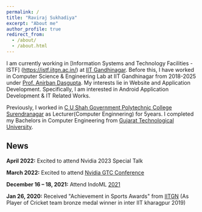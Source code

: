 ```yaml
---
permalink: /
title: "Raviraj Sukhadiya"
excerpt: "About me"
author_profile: true
redirect_from: 
  - /about/
  - /about.html
---
```

I am currently working in [Information Systems and Technology Facilities - ISTF] (https://istf.iitgn.ac.in/) at [IIT Gandhinagar](https://www.iitgn.ac.in/). Before this, I have worked in Computer Science & Engineering Lab at IIT Gandhinagar from 2018-2025 under [Prof. Anirban Dasgupta](https://sites.google.com/site/anirbandasgupta). My  interests lie in Website and Application Development. Specifically, I am interested in Android Application Development & IT Related Works.  

Previously, I worked in [C U Shah Government Polytechnic College Surendranagar](http://www.cusp.cteguj.in/) as Lecturer(Computer Enginnering) for 5years. I completed my Bachelors in Computer Engineering from  [Gujarat Technological University](https://www.gtu.ac.in/).


## News
**April 2022:** Excited to attend Nvidia 2023 Special Talk 

**March 2022:** Excited to attend [Nvidia GTC Conference](https://www.nvidia.com/gtc/)  

**December 16 – 18, 2021:** Attend IndoML [2021](https://indoml.in/)

**Jan 26, 2020:** Received "Achievement in Sports Awards" from [IITGN](https://iitgn.ac.in/) (As Player of Cricket team bronze medal winner in inter IIT kharagpur 2019)

  

<!-- It's a magical world, Hobbes, ol' buddy. Let's go exploring! -->

<!-- 
# Experience

## [Raxter](https://raxter.io) | Research Engineer
### Feb '18 - Present

## [Sprinklr Inc.]() | Product Engineer
### Jan '17 - Jan '18
-->
